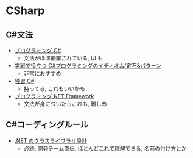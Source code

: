 # CSharp

## C#文法

- [プログラミング C#](https://www.oreilly.co.jp/books/9784873119366/)
  - 文法がほぼ網羅されている, UI も
- [実戦で役立つ C#プログラミングのイディオム/定石&パターン](https://gihyo.jp/book/2024/978-4-297-14307-7)
  - 非常におすすめ
- [独習 C#](https://www.shoeisha.co.jp/book/detail/9784798175560)
  - 持ってる, これもいいかも
- [プログラミング.NET Framework](https://www.kinokuniya.co.jp/f/dsg-08-998976784X)
  - 文法が身についたらこれも, 難しめ

## C#コーディングルール

- [.NET のクラスライブラリ設計](https://bookplus.nikkei.com/atcl/catalog/21/S80040/)
  - 必読, 開発チーム直伝, ほとんどこれで理解できる, 名前の付け方とか
